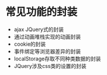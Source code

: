 # 常见功能的封装
* ajax JQuery式的封装
* 通过动画堆栈实现的动画封装
* cookie的封装
* 事件绑定等浏览器差异的封装
* localStorage存取不同种类数据的封装
* JQuery涉及css类的设置的封装
